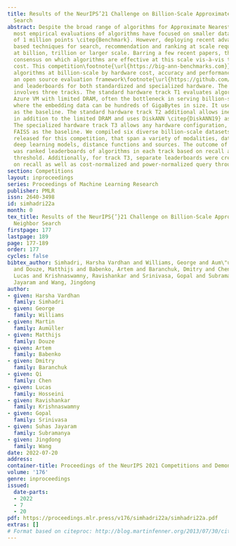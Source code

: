 ```yaml
---
title: Results of the NeurIPS’21 Challenge on Billion-Scale Approximate Nearest Neighbor
  Search
abstract: Despite the broad range of algorithms for Approximate Nearest Neighbor Search,
  most empirical evaluations of algorithms have focused on smaller datasets, typically
  of 1 million points \citep{Benchmark}. However, deploying recent advances in embedding
  based techniques for search, recommendation and ranking at scale require ANNS indices
  at billion, trillion or larger scale. Barring a few recent papers, there is limited
  consensus on which algorithms are effective at this scale vis-à-vis their hardware
  cost. This competition\footnote{\url{https://big-ann-benchmarks.com}} compares ANNS
  algorithms at billion-scale by hardware cost, accuracy and performance. We set up
  an open source evaluation framework\footnote{\url{https://github.com/harsha-simhadri/big-ann-benchmarks/}}%
  and leaderboards for both standardized and specialized hardware. The competition
  involves three tracks. The standard hardware track T1 evaluates algorithms on an
  Azure VM with limited DRAM, often the bottleneck in serving billion-scale indices,
  where the embedding data can be hundreds of GigaBytes in size. It uses FAISS \citep{Faiss17}
  as the baseline. The standard hardware track T2 additional allows inexpensive SSDs
  in addition to the limited DRAM and uses DiskANN \citep{DiskANN19} as the baseline.
  The specialized hardware track T3 allows any hardware configuration, and again uses
  FAISS as the baseline. We compiled six diverse billion-scale datasets, four newly
  released for this competition, that span a variety of modalities, data types, dimensions,
  deep learning models, distance functions and sources. The outcome of the competition
  was ranked leaderboards of algorithms in each track based on recall at a query throughput
  threshold. Additionally, for track T3, separate leaderboards were created based
  on recall as well as cost-normalized and power-normalized query throughput.
section: Competitions
layout: inproceedings
series: Proceedings of Machine Learning Research
publisher: PMLR
issn: 2640-3498
id: simhadri22a
month: 0
tex_title: Results of the NeurIPS{’}21 Challenge on Billion-Scale Approximate Nearest
  Neighbor Search
firstpage: 177
lastpage: 189
page: 177-189
order: 177
cycles: false
bibtex_author: Simhadri, Harsha Vardhan and Williams, George and Aum\"uller, Martin
  and Douze, Matthijs and Babenko, Artem and Baranchuk, Dmitry and Chen, Qi and Hosseini,
  Lucas and Krishnaswamny, Ravishankar and Srinivasa, Gopal and Subramanya, Suhas
  Jayaram and Wang, Jingdong
author:
- given: Harsha Vardhan
  family: Simhadri
- given: George
  family: Williams
- given: Martin
  family: Aumüller
- given: Matthijs
  family: Douze
- given: Artem
  family: Babenko
- given: Dmitry
  family: Baranchuk
- given: Qi
  family: Chen
- given: Lucas
  family: Hosseini
- given: Ravishankar
  family: Krishnaswamny
- given: Gopal
  family: Srinivasa
- given: Suhas Jayaram
  family: Subramanya
- given: Jingdong
  family: Wang
date: 2022-07-20
address:
container-title: Proceedings of the NeurIPS 2021 Competitions and Demonstrations Track
volume: '176'
genre: inproceedings
issued:
  date-parts:
  - 2022
  - 7
  - 20
pdf: https://proceedings.mlr.press/v176/simhadri22a/simhadri22a.pdf
extras: []
# Format based on citeproc: http://blog.martinfenner.org/2013/07/30/citeproc-yaml-for-bibliographies/
---
```

